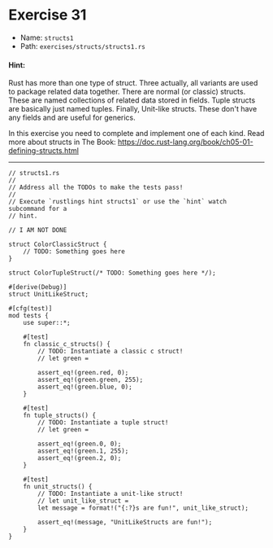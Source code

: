 # Exercise 31

- Name: ```structs1```
- Path: ```exercises/structs/structs1.rs```
#### Hint: 

Rust has more than one type of struct. Three actually, all variants are used to package related data together.
There are normal (or classic) structs. These are named collections of related data stored in fields.
Tuple structs are basically just named tuples.
Finally, Unit-like structs. These don't have any fields and are useful for generics.

In this exercise you need to complete and implement one of each kind.
Read more about structs in The Book: https://doc.rust-lang.org/book/ch05-01-defining-structs.html


---



```rust,editable
// structs1.rs
//
// Address all the TODOs to make the tests pass!
//
// Execute `rustlings hint structs1` or use the `hint` watch subcommand for a
// hint.

// I AM NOT DONE

struct ColorClassicStruct {
    // TODO: Something goes here
}

struct ColorTupleStruct(/* TODO: Something goes here */);

#[derive(Debug)]
struct UnitLikeStruct;

#[cfg(test)]
mod tests {
    use super::*;

    #[test]
    fn classic_c_structs() {
        // TODO: Instantiate a classic c struct!
        // let green =

        assert_eq!(green.red, 0);
        assert_eq!(green.green, 255);
        assert_eq!(green.blue, 0);
    }

    #[test]
    fn tuple_structs() {
        // TODO: Instantiate a tuple struct!
        // let green =

        assert_eq!(green.0, 0);
        assert_eq!(green.1, 255);
        assert_eq!(green.2, 0);
    }

    #[test]
    fn unit_structs() {
        // TODO: Instantiate a unit-like struct!
        // let unit_like_struct =
        let message = format!("{:?}s are fun!", unit_like_struct);

        assert_eq!(message, "UnitLikeStructs are fun!");
    }
}

```
